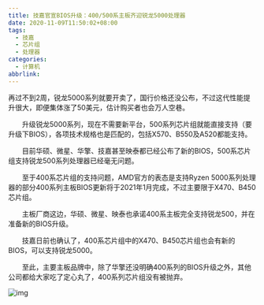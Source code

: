 ```yaml
---
title: 技嘉官宣BIOS升级：400/500系主板齐迎锐龙5000处理器
date: 2020-11-09T11:50:02+08:00
tags:
  - 技嘉
  - 芯片组
  - 处理器
categories:
  - 计算机
abbrlink:
---
```


再过不到2周，锐龙5000系列就要开卖了，国行价格还没公布，不过这代性能提升很大，即便集体涨了50美元，估计购买者也会万人空巷。

　　升级锐龙5000系列，现在不需要新平台，500系列芯片组就能直接支持（要升级下BIOS），各项技术规格也是匹配的，包括X570、B550及A520都能支持。

　　目前华硕、微星、华擎、技嘉甚至映泰都已经公布了新的BIOS，500系芯片组支持锐龙500系列处理器已经毫无问题。

　　至于400系芯片组的支持问题，AMD官方的表态是支持Ryzen 5000系列处理器的部分400系列主板BIOS更新将于2021年1月完成，不过主要限于X470、B450芯片组。

　　主板厂商这边，华硕、微星、映泰也承诺400系主板完全支持锐龙500，并在准备新的BIOS升级。

　　技嘉日前也确认了，400系芯片组中的X470、B450芯片组也会有新的BIOS，可以支持锐龙5000。

　　至此，主要主板品牌中，除了华擎还没明确400系列的BIOS升级之外，其他公司都给大家吃了定心丸了，400系列芯片组没有被抛弃。

![img](https://cdn.jsdelivr.net/gh/yakeing/Documentation@main/Hexo/images/83ea-kcaeqzx4382475.png)